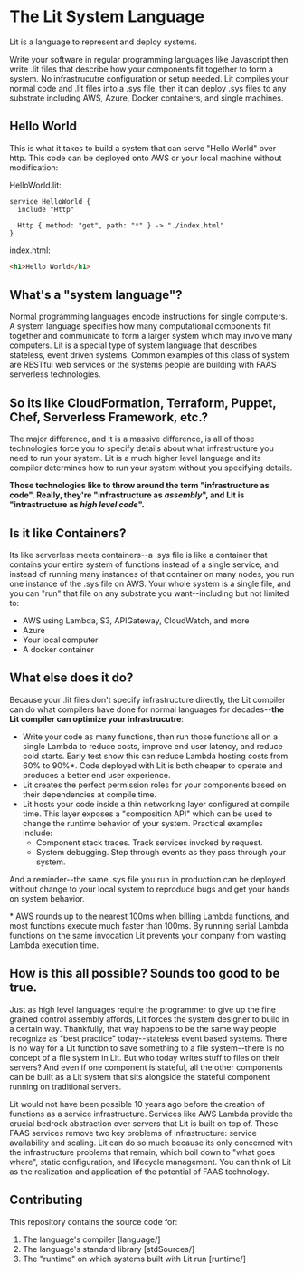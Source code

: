 # The Lit System Language

Lit is a language to represent and deploy systems.

Write your software in regular programming languages like Javascript then write .lit files that describe how your components fit together to form a system.  No infrastrucutre configuration or setup needed.  Lit compiles your normal code and .lit files into a .sys file, then it can deploy .sys files to any substrate including AWS, Azure, Docker containers, and single machines.

## Hello World

This is what it takes to build a system that can serve "Hello World" over http.  This code can be deployed onto AWS or your local machine without modification:

HelloWorld.lit:
```
service HelloWorld {
  include "Http"

  Http { method: "get", path: "*" } -> "./index.html"
}
```

index.html:
```html
<h1>Hello World</h1>
```

## What's a "system language"?

Normal programming languages encode instructions for single computers.  A system language specifies how many computational components fit together and communicate to form a larger system which may involve many computers.  Lit is a special type of system language that describes stateless, event driven systems.  Common examples of this class of system are RESTful web services or the systems people are building with FAAS serverless technologies.


## So its like CloudFormation, Terraform, Puppet, Chef, Serverless Framework, etc.?

The major difference, and it is a massive difference, is all of those technologies force you to specify details about what infrastructure you need to run your system.  Lit is a much higher level language and its compiler determines how to run your system without you specifying details.

**Those technologies like to throw around the term "infrastructure as code".  Really, they're "infrastructure as *assembly*", and Lit is "intrastructure as *high level code*".**

## Is it like Containers?

Its like serverless meets containers--a .sys file is like a container that contains your entire system of functions instead of a single service, and instead of running many instances of that container on many nodes, you run one instance of the .sys file on AWS.  Your whole system is a single file, and you can "run" that file on any substrate you want--including but not limited to:

  - AWS using Lambda, S3, APIGateway, CloudWatch, and more
  - Azure
  - Your local computer
  - A docker container

## What else does it do?

Because your .lit files don't specify infrastructure directly, the Lit compiler can do what compilers have done for normal languages for decades--**the Lit compiler can optimize your infrastrucutre**:

  - Write your code as many functions, then run those functions all on a single Lambda to reduce costs, improve end user latency, and reduce cold starts.  Early test show this can reduce Lambda hosting costs from 60% to 90%\*.  Code deployed with Lit is both cheaper to operate and produces a better end user experience.
  - Lit creates the perfect permission roles for your components based on their dependencies at compile time.
  - Lit hosts your code inside a thin networking layer configured at compile time.  This layer exposes a "composition API" which can be used to change the runtime behavior of your system.  Practical examples include:
    - Component stack traces.  Track services invoked by request.
    - System debugging.  Step through events as they pass through your system.

And a reminder--the same .sys file you run in production can be deployed without change to your local system to reproduce bugs and get your hands on system behavior.

\* AWS rounds up to the nearest 100ms when billing Lambda functions, and most functions execute much faster than 100ms.  By running serial Lambda functions on the same invocation Lit prevents your company from wasting Lambda execution time.

## How is this all possible?  Sounds too good to be true.

Just as high level languages require the programmer to give up the fine grained control assembly affords, Lit forces the system designer to build in a certain way.  Thankfully, that way happens to be the same way people recognize as "best practice" today--stateless event based systems.  There is no way for a Lit function to save something to a file system--there is no concept of a file system in Lit.  But who today writes stuff to files on their servers?  And even if one component is stateful, all the other components can be built as a Lit system that sits alongside the stateful component running on traditional servers.

Lit would not have been possible 10 years ago before the creation of functions as a service infrastructure.  Services like AWS Lambda provide the crucial bedrock abstraction over servers that Lit is built on top of.  These FAAS services remove two key problems of infrastructure: service availability and scaling.  Lit can do so much because its only concerned with the infrastructure problems that remain, which boil down to "what goes where", static configuration, and lifecycle management.  You can think of Lit as the realization and application of the potential of FAAS technology.


## Contributing

This repository contains the source code for:
  1) The language's compiler [language/]
  2) The language's standard library [stdSources/]
  3) The "runtime" on which systems built with Lit run [runtime/]
